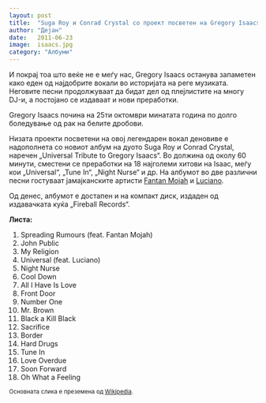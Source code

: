 ```yaml
---
layout: post
title:  "Suga Roy и Conrad Crystal со проект посветен на Gregory Isaacs"
author: "Дејан"
date:   2011-06-23
image:  isaacs.jpg
category: "Албуми"
---
```


И покрај тоа што веќе не е меѓу нас, Gregory Isaacs останува запаметен како еден од најдобрите вокали во историјата на 
реге музиката. Неговите песни продолжуваат да бидат дел од плејлистите на многу DJ-и, а постојано се издаваат и нови 
преработки.

Gregory Isaacs почина на 25ти октомври минатата година по долго боледување од рак на белите дробови.

Низата проекти посветени на овој легендарен вокал деновиве е надополнета со новиот албум на дуото Suga Roy и Conrad 
Crystal, наречен „Universal Tribute to Gregory Isaacs“. Во должина од околу 60 минути, сместени се преработки на 18 
најголеми хитови на Isaac, меѓу кои „Universal“, „Tune In“, „Night Nurse“ и др. На албумот во две различни песни 
гостуваат јамајканските артисти [Fantan Mojah](http://en.wikipedia.org/wiki/Fantan_Mojah) и 
[Luciano](http://en.wikipedia.org/wiki/Luciano_(singer)).

Од денес, албумот е достапен и на компакт диск, издаден од издавачката куќа „Fireball Records“.

**Листа:**

1. Spreading Rumours (feat. Fantan Mojah)
2. John Public
3. My Religion
4. Universal (feat. Luciano)
5. Night Nurse
6. Cool Down
7. All I Have Is Love
8. Front Door
9. Number One
10. Mr. Brown
11. Black a Kill Black
12. Sacrifice
13. Border
14. Hard Drugs
15. Tune In
16. Love Overdue
17. Soon Forward
18. Oh What a Feeling

<small>Основната слика е преземена од [Wikipedia](http://en.wikipedia.org/wiki/Gregory_Isaacs).</small>
